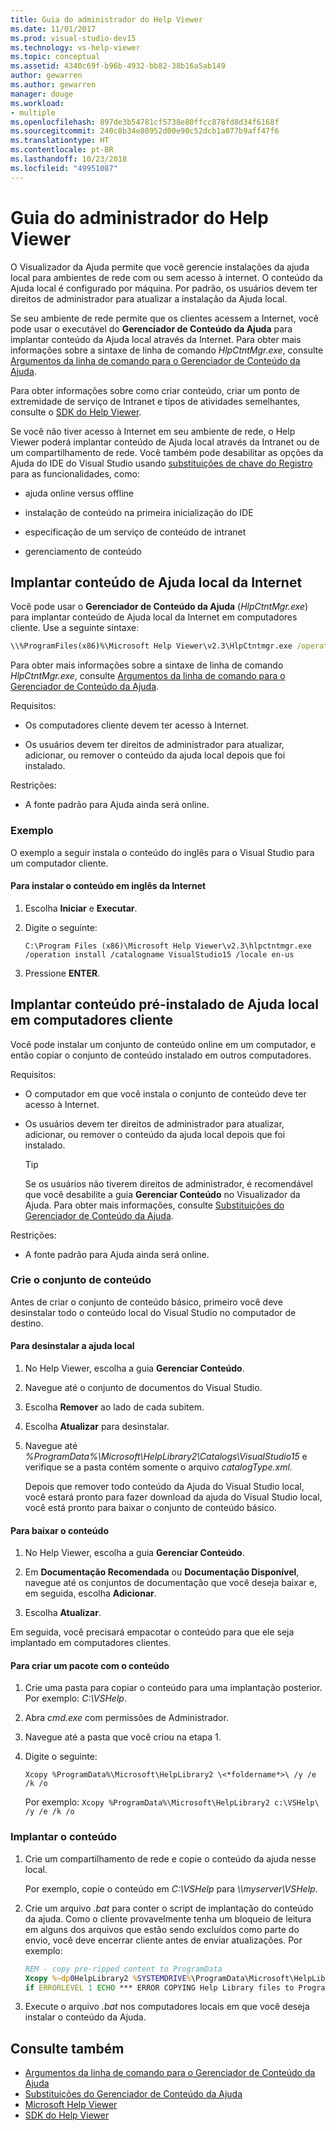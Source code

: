 ```yaml
---
title: Guia do administrador do Help Viewer
ms.date: 11/01/2017
ms.prod: visual-studio-dev15
ms.technology: vs-help-viewer
ms.topic: conceptual
ms.assetid: 4340c69f-b96b-4932-bb82-38b16a5ab149
author: gewarren
ms.author: gewarren
manager: douge
ms.workload:
- multiple
ms.openlocfilehash: 897de3b54781cf5738e80ffcc878fd8d34f6168f
ms.sourcegitcommit: 240c8b34e80952d00e90c52dcb1a077b9aff47f6
ms.translationtype: HT
ms.contentlocale: pt-BR
ms.lasthandoff: 10/23/2018
ms.locfileid: "49951087"
---
```

# <a name="help-viewer-administrator-guide"></a>Guia do administrador do Help Viewer

O Visualizador da Ajuda permite que você gerencie instalações da ajuda local para ambientes de rede com ou sem acesso à internet. O conteúdo da Ajuda local é configurado por máquina. Por padrão, os usuários devem ter direitos de administrador para atualizar a instalação da Ajuda local.

Se seu ambiente de rede permite que os clientes acessem a Internet, você pode usar o executável do **Gerenciador de Conteúdo da Ajuda** para implantar conteúdo da Ajuda local através da Internet. Para obter mais informações sobre a sintaxe de linha de comando *HlpCtntMgr.exe*, consulte [Argumentos da linha de comando para o Gerenciador de Conteúdo da Ajuda](../ide/command-line-arguments-for-the-help-content-manager.md).

Para obter informações sobre como criar conteúdo, criar um ponto de extremidade de serviço de Intranet e tipos de atividades semelhantes, consulte o [SDK do Help Viewer](../extensibility/internals/microsoft-help-viewer-sdk.md).

Se você não tiver acesso à Internet em seu ambiente de rede, o Help Viewer poderá implantar conteúdo de Ajuda local através da Intranet ou de um compartilhamento de rede. Você também pode desabilitar as opções da Ajuda do IDE do Visual Studio usando [substituições de chave do Registro](../ide/help-content-manager-overrides.md) para as funcionalidades, como:

- ajuda online versus offline

- instalação de conteúdo na primeira inicialização do IDE

- especificação de um serviço de conteúdo de intranet

- gerenciamento de conteúdo

## <a name="deploy-local-help-content-from-the-internet"></a>Implantar conteúdo de Ajuda local da Internet

Você pode usar o **Gerenciador de Conteúdo da Ajuda** (*HlpCtntMgr.exe*) para implantar conteúdo de Ajuda local da Internet em computadores cliente. Use a seguinte sintaxe:

```cmd
\\%ProgramFiles(x86)%\Microsoft Help Viewer\v2.3\HlpCtntmgr.exe /operation \<*name*> /catalogname \<*catalog name*> /locale \<*locale*>
```

Para obter mais informações sobre a sintaxe de linha de comando *HlpCtntMgr.exe*, consulte [Argumentos da linha de comando para o Gerenciador de Conteúdo da Ajuda](../ide/command-line-arguments-for-the-help-content-manager.md).

Requisitos:

-   Os computadores cliente devem ter acesso à Internet.

-   Os usuários devem ter direitos de administrador para atualizar, adicionar, ou remover o conteúdo da ajuda local depois que foi instalado.

Restrições:

-   A fonte padrão para Ajuda ainda será online.

### <a name="example"></a>Exemplo

O exemplo a seguir instala o conteúdo do inglês para o Visual Studio para um computador cliente.

#### <a name="to-install-english-content-from-the-internet"></a>Para instalar o conteúdo em inglês da Internet

1.  Escolha **Iniciar** e **Executar**.

2.  Digite o seguinte:

     `C:\Program Files (x86)\Microsoft Help Viewer\v2.3\hlpctntmgr.exe /operation install /catalogname VisualStudio15 /locale en-us`

3.  Pressione **ENTER**.

## <a name="deploy-pre-installed-local-help-content-on-client-computers"></a>Implantar conteúdo pré-instalado de Ajuda local em computadores cliente

Você pode instalar um conjunto de conteúdo online em um computador, e então copiar o conjunto de conteúdo instalado em outros computadores.

Requisitos:

-   O computador em que você instala o conjunto de conteúdo deve ter acesso à Internet.

-   Os usuários devem ter direitos de administrador para atualizar, adicionar, ou remover o conteúdo da ajuda local depois que foi instalado.

    > [!TIP]
    > Se os usuários não tiverem direitos de administrador, é recomendável que você desabilite a guia **Gerenciar Conteúdo** no Visualizador da Ajuda. Para obter mais informações, consulte [Substituições do Gerenciador de Conteúdo da Ajuda](../ide/help-content-manager-overrides.md).

Restrições:

-   A fonte padrão para Ajuda ainda será online.

### <a name="create-the-content-set"></a>Crie o conjunto de conteúdo

Antes de criar o conjunto de conteúdo básico, primeiro você deve desinstalar todo o conteúdo local do Visual Studio no computador de destino.

#### <a name="to-uninstall-local-help"></a>Para desinstalar a ajuda local

1. No Help Viewer, escolha a guia **Gerenciar Conteúdo**.

2. Navegue até o conjunto de documentos do Visual Studio.

3. Escolha **Remover** ao lado de cada subitem.

4. Escolha **Atualizar** para desinstalar.

5. Navegue até *%ProgramData%\Microsoft\HelpLibrary2\Catalogs\VisualStudio15* e verifique se a pasta contém somente o arquivo *catalogType.xml*.

   Depois que remover todo conteúdo da Ajuda do Visual Studio local, você estará pronto para fazer download da ajuda do Visual Studio local, você está pronto para baixar o conjunto de conteúdo básico.

#### <a name="to-download-the-content"></a>Para baixar o conteúdo

1.  No Help Viewer, escolha a guia **Gerenciar Conteúdo**.

2.  Em **Documentação Recomendada** ou **Documentação Disponível**, navegue até os conjuntos de documentação que você deseja baixar e, em seguida, escolha **Adicionar**.

3.  Escolha **Atualizar**.

Em seguida, você precisará empacotar o conteúdo para que ele seja implantado em computadores clientes.

#### <a name="to-package-the-content"></a>Para criar um pacote com o conteúdo

1.  Crie uma pasta para copiar o conteúdo para uma implantação posterior. Por exemplo: *C:\VSHelp*.

2.  Abra *cmd.exe* com permissões de Administrador.

3.  Navegue até a pasta que você criou na etapa 1.

4.  Digite o seguinte:

     `Xcopy %ProgramData%\Microsoft\HelpLibrary2 \<*foldername*>\ /y /e /k /o `

     Por exemplo: `Xcopy %ProgramData%\Microsoft\HelpLibrary2 c:\VSHelp\ /y /e /k /o`

### <a name="deploy-the-content"></a>Implantar o conteúdo

1.  Crie um compartilhamento de rede e copie o conteúdo da ajuda nesse local.

     Por exemplo, copie o conteúdo em *C:\VSHelp* para *\\\myserver\VSHelp*.

2.  Crie um arquivo *.bat* para conter o script de implantação do conteúdo da ajuda. Como o cliente provavelmente tenha um bloqueio de leitura em alguns dos arquivos que estão sendo excluídos como parte do envio, você deve encerrar cliente antes de enviar atualizações. Por exemplo:

    ```cmd
    REM - copy pre-ripped content to ProgramData
    Xcopy %~dp0HelpLibrary2 %SYSTEMDRIVE%\ProgramData\Microsoft\HelpLibrary2\ /y /e /k /o
    if ERRORLEVEL 1 ECHO *** ERROR COPYING Help Library files to ProgramData (%ERRORLEVEL%)
    ```

3.  Execute o arquivo *.bat* nos computadores locais em que você deseja instalar o conteúdo da Ajuda.

## <a name="see-also"></a>Consulte também

- [Argumentos da linha de comando para o Gerenciador de Conteúdo da Ajuda](../ide/command-line-arguments-for-the-help-content-manager.md)
- [Substituições do Gerenciador de Conteúdo da Ajuda](../ide/help-content-manager-overrides.md)
- [Microsoft Help Viewer](../ide/microsoft-help-viewer.md)
- [SDK do Help Viewer](../extensibility/internals/microsoft-help-viewer-sdk.md)